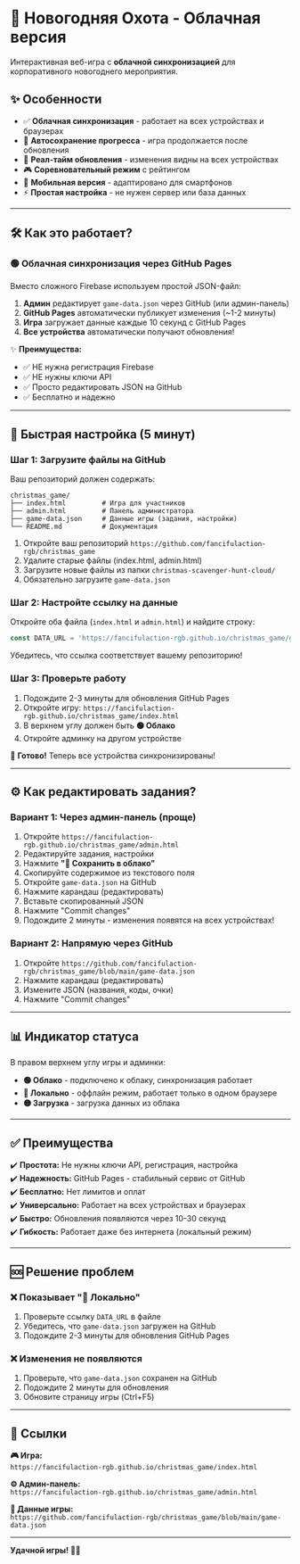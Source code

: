 # 🎄 Новогодняя Охота - Облачная версия

Интерактивная веб-игра с **облачной синхронизацией** для корпоративного новогоднего мероприятия.

## ✨ Особенности

- ✅ **Облачная синхронизация** - работает на всех устройствах и браузерах
- 💾 **Автосохранение прогресса** - игра продолжается после обновления
- 🔄 **Реал-тайм обновления** - изменения видны на всех устройствах
- 🎮 **Соревновательный режим** с рейтингом
- 📱 **Мобильная версия** - адаптировано для смартфонов
- ⚡ **Простая настройка** - не нужен сервер или база данных

---

## 🛠️ Как это работает?

### 🟢 Облачная синхронизация через GitHub Pages

Вместо сложного Firebase используем простой JSON-файл:

1. **Админ** редактирует `game-data.json` через GitHub (или админ-панель)
2. **GitHub Pages** автоматически публикует изменения (~1-2 минуты)
3. **Игра** загружает данные каждые 10 секунд с GitHub Pages
4. **Все устройства** автоматически получают обновления!

✨ **Преимущества:**
- ✅ НЕ нужна регистрация Firebase
- ✅ НЕ нужны ключи API
- ✅ Просто редактировать JSON на GitHub
- ✅ Бесплатно и надежно

---

## 🚀 Быстрая настройка (5 минут)

### Шаг 1: Загрузите файлы на GitHub

Ваш репозиторий должен содержать:

```
christmas_game/
├── index.html         # Игра для участников
├── admin.html         # Панель администратора
├── game-data.json     # Данные игры (задания, настройки)
└── README.md          # Документация
```

1. Откройте ваш репозиторий `https://github.com/fancifulaction-rgb/christmas_game`
2. Удалите старые файлы (index.html, admin.html)
3. Загрузите новые файлы из папки `christmas-scavenger-hunt-cloud/`
4. Обязательно загрузите `game-data.json`

### Шаг 2: Настройте ссылку на данные

Откройте оба файла (`index.html` и `admin.html`) и найдите строку:

```javascript
const DATA_URL = 'https://fancifulaction-rgb.github.io/christmas_game/game-data.json';
```

Убедитесь, что ссылка соответствует вашему репозиторию!

### Шаг 3: Проверьте работу

1. Подождите 2-3 минуты для обновления GitHub Pages
2. Откройте игру: `https://fancifulaction-rgb.github.io/christmas_game/index.html`
3. В верхнем углу должен быть **🟢 Облако**
4. Откройте админку на другом устройстве

🎉 **Готово!** Теперь все устройства синхронизированы!

---

## ⚙️ Как редактировать задания?

### Вариант 1: Через админ-панель (проще)

1. Откройте `https://fancifulaction-rgb.github.io/christmas_game/admin.html`
2. Редактируйте задания, настройки
3. Нажмите **"💾 Сохранить в облако"**
4. Скопируйте содержимое из текстового поля
5. Откройте `game-data.json` на GitHub
6. Нажмите карандаш (редактировать)
7. Вставьте скопированный JSON
8. Нажмите "Commit changes"
9. Подождите 2 минуты - изменения появятся на всех устройствах!

### Вариант 2: Напрямую через GitHub

1. Откройте `https://github.com/fancifulaction-rgb/christmas_game/blob/main/game-data.json`
2. Нажмите карандаш (редактировать)
3. Измените JSON (названия, коды, очки)
4. Нажмите "Commit changes"

---

## 📊 Индикатор статуса

В правом верхнем углу игры и админки:

- **🟢 Облако** - подключено к облаку, синхронизация работает
- **🔴 Локально** - оффлайн режим, работает только в одном браузере
- **🟡 Загрузка** - загрузка данных из облака

---

## ✅ Преимущества

✔️ **Простота:** Не нужны ключи API, регистрация, настройка  
✔️ **Надежность:** GitHub Pages - стабильный сервис от GitHub  
✔️ **Бесплатно:** Нет лимитов и оплат  
✔️ **Универсально:** Работает на всех устройствах и браузерах  
✔️ **Быстро:** Обновления появляются через 10-30 секунд  
✔️ **Гибкость:** Работает даже без интернета (локальный режим)  

---

## 🆘 Решение проблем

### ❌ Показывает "🔴 Локально"

1. Проверьте ссылку `DATA_URL` в файле
2. Убедитесь, что `game-data.json` загружен на GitHub
3. Подождите 2-3 минуты для обновления GitHub Pages

### ❌ Изменения не появляются

1. Проверьте, что `game-data.json` сохранен на GitHub
2. Подождите 2 минуты для обновления
3. Обновите страницу игры (Ctrl+F5)

---

## 🔗 Ссылки

**🎮 Игра:**  
`https://fancifulaction-rgb.github.io/christmas_game/index.html`

**⚙️ Админ-панель:**  
`https://fancifulaction-rgb.github.io/christmas_game/admin.html`

**💾 Данные игры:**  
`https://github.com/fancifulaction-rgb/christmas_game/blob/main/game-data.json`

---

**Удачной игры! 🎄✨**

